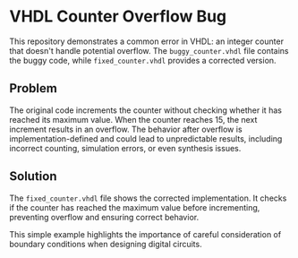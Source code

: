 # VHDL Counter Overflow Bug

This repository demonstrates a common error in VHDL: an integer counter that doesn't handle potential overflow. The `buggy_counter.vhdl` file contains the buggy code, while `fixed_counter.vhdl` provides a corrected version.

## Problem

The original code increments the counter without checking whether it has reached its maximum value.  When the counter reaches 15, the next increment results in an overflow. The behavior after overflow is implementation-defined and could lead to unpredictable results, including incorrect counting, simulation errors, or even synthesis issues.

## Solution

The `fixed_counter.vhdl` file shows the corrected implementation.  It checks if the counter has reached the maximum value before incrementing, preventing overflow and ensuring correct behavior.

This simple example highlights the importance of careful consideration of boundary conditions when designing digital circuits.